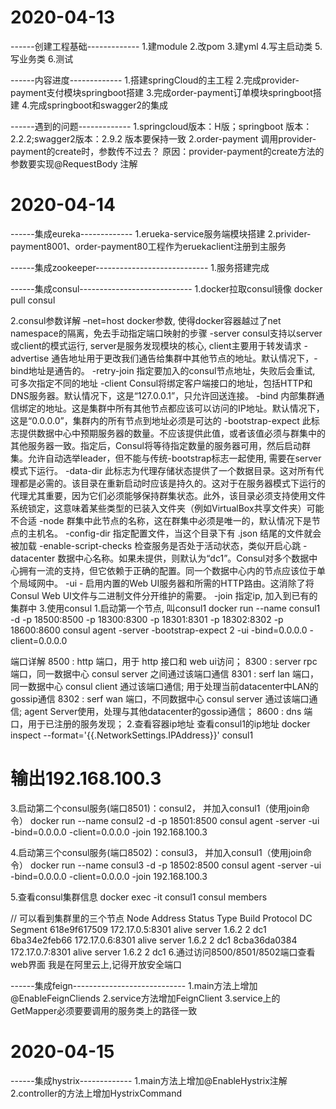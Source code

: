 # 2020-04-13
------创建工程基础-------------
1.建module
2.改pom
3.建yml
4.写主启动类
5.写业务类
6.测试


------内容进度-------------
1.搭建springCloud的主工程
2.完成provider-payment支付模块springboot搭建
3.完成order-payment订单模块springboot搭建
4.完成springboot和swagger2的集成

------遇到的问题-------------
1.springcloud版本：H版；springboot 版本：2.2.2;swagger2版本：2.9.2 版本要保持一致
2.order-payment 调用provider-payment的create时，参数传不过去？
  原因：provider-payment的create方法的参数要实现@RequestBody 注解

# 2020-04-14
------集成eureka-------------
1.erueka-service服务端模块搭建
2.privider-payment8001、order-payment80工程作为eruekaclient注册到主服务

------集成zookeeper----------------------------
1.服务搭建完成

------集成consul----------------------------
1.docker拉取consul镜像
 docker pull consul 

2.consul参数详解
–net=host docker参数, 使得docker容器越过了net namespace的隔离，免去手动指定端口映射的步骤
-server consul支持以server或client的模式运行, server是服务发现模块的核心, client主要用于转发请求
-advertise 通告地址用于更改我们通告给集群中其他节点的地址。默认情况下，-bind地址是通告的。
-retry-join 指定要加入的consul节点地址，失败后会重试, 可多次指定不同的地址
-client Consul将绑定客户端接口的地址，包括HTTP和DNS服务器。默认情况下，这是“127.0.0.1”，只允许回送连接。
-bind 内部集群通信绑定的地址。这是集群中所有其他节点都应该可以访问的IP地址。默认情况下，这是“0.0.0.0”，集群内的所有节点到地址必须是可达的
-bootstrap-expect 此标志提供数据中心中预期服务器的数量。不应该提供此值，或者该值必须与群集中的其他服务器一致。指定后，Consul将等待指定数量的服务器可用，然后启动群集。允许自动选举leader，但不能与传统-bootstrap标志一起使用, 需要在server模式下运行。
-data-dir 此标志为代理存储状态提供了一个数据目录。这对所有代理都是必需的。该目录在重新启动时应该是持久的。这对于在服务器模式下运行的代理尤其重要，因为它们必须能够保持群集状态。此外，该目录必须支持使用文件系统锁定，这意味着某些类型的已装入文件夹（例如VirtualBox共享文件夹）可能不合适
-node 群集中此节点的名称，这在群集中必须是唯一的，默认情况下是节点的主机名。
-config-dir 指定配置文件，当这个目录下有 .json 结尾的文件就会被加载
-enable-script-checks 检查服务是否处于活动状态，类似开启心跳
-datacenter 数据中心名称。如果未提供，则默认为“dc1”。Consul对多个数据中心拥有一流的支持，但它依赖于正确的配置。同一个数据中心内的节点应该位于单个局域网中。
-ui - 启用内置的Web UI服务器和所需的HTTP路由。这消除了将Consul Web UI文件与二进制文件分开维护的需要。
-join 指定ip, 加入到已有的集群中
3.使用consul
1.启动第一个节点, 叫consul1
 docker run --name consul1 -d -p 18500:8500 -p 18300:8300 -p 18301:8301 -p 18302:8302 -p 18600:8600 consul agent -server -bootstrap-expect 2 -ui -bind=0.0.0.0 -client=0.0.0.0 

端口详解
8500 : http 端口，用于 http 接口和 web ui访问；
8300 : server rpc 端口，同一数据中心 consul server 之间通过该端口通信
8301 : serf lan 端口，同一数据中心 consul client 通过该端口通信; 用于处理当前datacenter中LAN的gossip通信
8302 : serf wan 端口，不同数据中心 consul server 通过该端口通信; agent Server使用，处理与其他datacenter的gossip通信；
8600 : dns 端口，用于已注册的服务发现；
2.查看容器ip地址
查看consul1的ip地址  docker inspect --format='{{.NetworkSettings.IPAddress}}' consul1

# 输出192.168.100.3
3.启动第二个consul服务(端口8501)：consul2， 并加入consul1（使用join命令）
 docker run --name consul2 -d -p 18501:8500 consul agent -server -ui -bind=0.0.0.0 -client=0.0.0.0 -join 192.168.100.3  

4.启动第三个consul服务(端口8502)：consul3， 并加入consul1（使用join命令）
 docker run --name consul3 -d -p 18502:8500 consul agent -server -ui -bind=0.0.0.0 -client=0.0.0.0 -join 192.168.100.3  

5.查看consul集群信息
 docker exec -it consul1 consul members 

// 可以看到集群里的三个节点
Node          Address          Status  Type    Build  Protocol  DC   Segment
618e9f617509  172.17.0.5:8301  alive   server  1.6.2  2         dc1  <all>
6ba34e2feb66  172.17.0.6:8301  alive   server  1.6.2  2         dc1  <all>
8cba36da0384  172.17.0.7:8301  alive   server  1.6.2  2         dc1  <all>
6.通过访问8500/8501/8502端口查看web界面
我是在阿里云上,记得开放安全端口


------集成feign----------------------------
1.main方法上增加@EnableFeignCliends
2.service方法增加FeignClient
3.service上的GetMapper必须要要调用的服务类上的路径一致


# 2020-04-15
------集成hystrix-------------
1.main方法上增加@EnableHystrix注解
2.controller的方法上增加HystrixCommand
